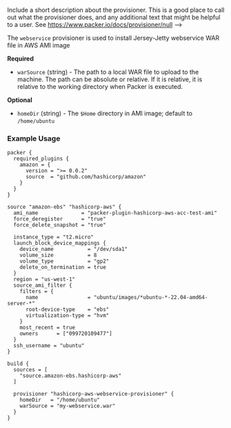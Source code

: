   Include a short description about the provisioner. This is a good place
  to call out what the provisioner does, and any additional text that might
  be helpful to a user. See https://www.packer.io/docs/provisioner/null
-->

The `webservice` provisioner is used to install Jersey-Jetty webservice WAR file in AWS AMI image


<!-- Provisioner Configuration Fields -->

**Required**

- `warSource` (string) - The path to a local WAR file to upload to the machine. The path can be absolute or relative. If
   it is relative, it is relative to the working directory when Packer is executed.


<!--
  Optional Configuration Fields

  Configuration options that are not required or have reasonable defaults
  should be listed under the optionals section. Defaults values should be
  noted in the description of the field
-->

**Optional**

- `homeDir` (string) - The `$Home` directory in AMI image; default to `/home/ubuntu`

<!--
  A basic example on the usage of the provisioner. Multiple examples
  can be provided to highlight various configurations.

-->

### Example Usage

```hcl
packer {
  required_plugins {
    amazon = {
      version = ">= 0.0.2"
      source  = "github.com/hashicorp/amazon"
    }
  }
}

source "amazon-ebs" "hashicorp-aws" {
  ami_name              = "packer-plugin-hashicorp-aws-acc-test-ami"
  force_deregister      = "true"
  force_delete_snapshot = "true"

  instance_type = "t2.micro"
  launch_block_device_mappings {
    device_name           = "/dev/sda1"
    volume_size           = 8
    volume_type           = "gp2"
    delete_on_termination = true
  }
  region = "us-west-1"
  source_ami_filter {
    filters = {
      name                = "ubuntu/images/*ubuntu-*-22.04-amd64-server-*"
      root-device-type    = "ebs"
      virtualization-type = "hvm"
    }
    most_recent = true
    owners      = ["099720109477"]
  }
  ssh_username = "ubuntu"
}

build {
  sources = [
    "source.amazon-ebs.hashicorp-aws"
  ]

  provisioner "hashicorp-aws-webservice-provisioner" {
    homeDir   = "/home/ubuntu"
    warSource = "my-webservice.war"
  }
}
```
